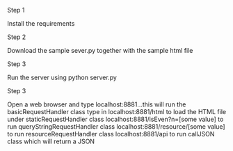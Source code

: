 Step 1

Install the requirements


Step 2

Download the sample sever.py together with the sample html file


Step 3

Run the server using python server.py


Step 3

Open a web browser and type localhost:8881...this will run the basicRequestHandler class
type in localhost:8881/html to load the HTML file under staticRequestHandler class
localhost:8881/isEven?n=[some value] to run queryStringRequestHandler class
localhost:8881/resource/[some value] to run resourceRequestHandler class
localhost:8881/api to run callJSON class which will return a JSON
